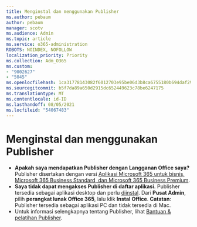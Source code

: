 ```yaml
---
title: Menginstal dan menggunakan Publisher
ms.author: pebaum
author: pebaum
manager: scotv
ms.audience: Admin
ms.topic: article
ms.service: o365-administration
ROBOTS: NOINDEX, NOFOLLOW
localization_priority: Priority
ms.collection: Adm_O365
ms.custom:
- "9002627"
- "5045"
ms.openlocfilehash: 1ca31778143082f6012703e95be06d3b8ca6755180b694daf29f7fda0c64532f
ms.sourcegitcommit: b5f7da89a650d2915dc652449623c78be6247175
ms.translationtype: MT
ms.contentlocale: id-ID
ms.lasthandoff: 08/05/2021
ms.locfileid: "54067483"
---
```

# <a name="install-and-use-publisher"></a>Menginstal dan menggunakan Publisher

- **Apakah saya mendapatkan Publisher dengan Langganan Office saya?** Publisher disertakan dengan versi [Aplikasi Microsoft 365 untuk bisnis, Microsoft 365 Business Standard, dan Microsoft 365 Business Premium](https://products.office.com/compare-all-microsoft-office-products?activetab=tab:primaryr2).
- **Saya tidak dapat mengakses Publisher di daftar aplikasi.**  Publisher tersedia sebagai aplikasi desktop dan perlu [diinstal](https://support.office.com/article/Install-Office-apps-from-Office-365-dcf2d841-dac7-455b-9a77-fc8f7ee92702). Dari **Pusat Admin**, pilih **perangkat lunak Office 365**, lalu klik **Instal Office**. **Catatan**: Publisher tersedia sebagai aplikasi PC dan tidak tersedia di Mac.
- Untuk informasi selengkapnya tentang Publisher, lihat [Bantuan & pelatihan Publisher](https://support.office.com/publisher).
